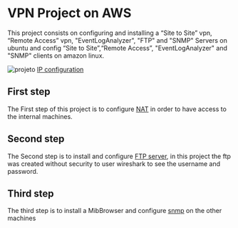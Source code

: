 # VPN Project on AWS

This project consists on configuring and installing a “Site to Site” vpn, “Remote Access” vpn, "EventLogAnalyzer", "FTP" and "SNMP" Servers on ubuntu and config “Site to Site”,“Remote Access”, "EventLogAnalyzer" and "SNMP" clients on amazon linux. 


![projeto](https://user-images.githubusercontent.com/114146685/229098640-73d59b25-d4aa-490c-8496-a0c42026f42b.png)
[IP configuration](vpc-pc-ips.md)

## First step
The First step of this project is to configure [NAT](nat.md) in order to have access to the internal machines.

## Second step
The Second step is to install and configure [FTP server](ftp.md), in this project the ftp was created without security to user wireshark to see the username and password.

## Third step 
The third step is to install a MibBrowser and configure [snmp](snmp.md) on the other machines 